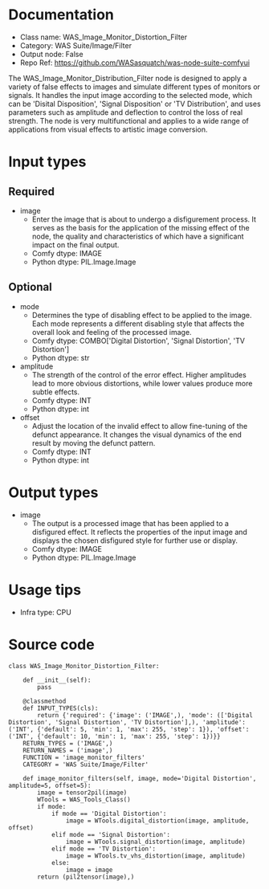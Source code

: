 # Documentation
- Class name: WAS_Image_Monitor_Distortion_Filter
- Category: WAS Suite/Image/Filter
- Output node: False
- Repo Ref: https://github.com/WASasquatch/was-node-suite-comfyui

The WAS_Image_Monitor_Distribution_Filter node is designed to apply a variety of false effects to images and simulate different types of monitors or signals. It handles the input image according to the selected mode, which can be 'Disital Disposition', 'Signal Disposition' or 'TV Distribution', and uses parameters such as amplitude and deflection to control the loss of real strength. The node is very multifunctional and applies to a wide range of applications from visual effects to artistic image conversion.

# Input types
## Required
- image
    - Enter the image that is about to undergo a disfigurement process. It serves as the basis for the application of the missing effect of the node, the quality and characteristics of which have a significant impact on the final output.
    - Comfy dtype: IMAGE
    - Python dtype: PIL.Image.Image
## Optional
- mode
    - Determines the type of disabling effect to be applied to the image. Each mode represents a different disabling style that affects the overall look and feeling of the processed image.
    - Comfy dtype: COMBO['Digital Distortion', 'Signal Distortion', 'TV Distortion']
    - Python dtype: str
- amplitude
    - The strength of the control of the error effect. Higher amplitudes lead to more obvious distortions, while lower values produce more subtle effects.
    - Comfy dtype: INT
    - Python dtype: int
- offset
    - Adjust the location of the invalid effect to allow fine-tuning of the defunct appearance. It changes the visual dynamics of the end result by moving the defunct pattern.
    - Comfy dtype: INT
    - Python dtype: int

# Output types
- image
    - The output is a processed image that has been applied to a disfigured effect. It reflects the properties of the input image and displays the chosen disfigured style for further use or display.
    - Comfy dtype: IMAGE
    - Python dtype: PIL.Image.Image

# Usage tips
- Infra type: CPU

# Source code
```
class WAS_Image_Monitor_Distortion_Filter:

    def __init__(self):
        pass

    @classmethod
    def INPUT_TYPES(cls):
        return {'required': {'image': ('IMAGE',), 'mode': (['Digital Distortion', 'Signal Distortion', 'TV Distortion'],), 'amplitude': ('INT', {'default': 5, 'min': 1, 'max': 255, 'step': 1}), 'offset': ('INT', {'default': 10, 'min': 1, 'max': 255, 'step': 1})}}
    RETURN_TYPES = ('IMAGE',)
    RETURN_NAMES = ('image',)
    FUNCTION = 'image_monitor_filters'
    CATEGORY = 'WAS Suite/Image/Filter'

    def image_monitor_filters(self, image, mode='Digital Distortion', amplitude=5, offset=5):
        image = tensor2pil(image)
        WTools = WAS_Tools_Class()
        if mode:
            if mode == 'Digital Distortion':
                image = WTools.digital_distortion(image, amplitude, offset)
            elif mode == 'Signal Distortion':
                image = WTools.signal_distortion(image, amplitude)
            elif mode == 'TV Distortion':
                image = WTools.tv_vhs_distortion(image, amplitude)
            else:
                image = image
        return (pil2tensor(image),)
```